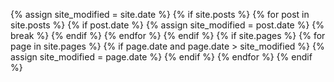 {% assign site_modified = site.date %}
{% if site.posts %}
    {% for post in site.posts %}
        {% if post.date %}
            {% assign site_modified = post.date %}
            {% break %}
        {% endif %}
    {% endfor %}
{% endif %}
{% if site.pages %}
    {% for page in site.pages %}
        {% if page.date and page.date > site_modified %}
            {% assign site_modified = page.date %}
        {% endif %}
    {% endfor %}
{% endif %}

<script type="application/ld+json">
{
    "@context": "http://schema.org",
    "@type": "WebSite",
    {% if site.name %}
    "name": "{{ site.name }}",
    {% endif %}
    {% if site.description %}
    "description": "{{ site.description }}",
    {% endif %}
    {% if site.url %}
    "url": "{{ site.url }}{{ site.baseurl }}",
    {% endif %}
    {% if site.author %}
    "author": { "@type": "Person",
    "name": "{{ site.author }}" },
    {% endif %}
    {% if site.date %}
    "dateCreated": "{{ site.date | date: "%Y-%m-%d" }}",
    {% endif %}
    "dateModified": "{{ site_modified | date: "%Y-%m-%d" }}"
}
</script>
